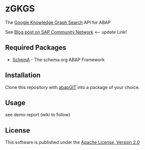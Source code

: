 # zGKGS
The [Google Knowledge Graph Search](https://developers.google.com/knowledge-graph/) API for ABAP

See [Blog post on SAP Community Network](http://scn.sap.com/community/developer-center/cross-technology/blog/2015/01/23/neo4a-the-neo4j-abap-connector) <-- update Link!
 
## Required Packages
* [SchemA](https://github.com/se38/SchemA) - The schema.org ABAP Framework

## Installation 
Clone this repository with [abapGIT](https://github.com/larshp/abapGit) into a package of your choice. 

## Usage
see demo report (wiki to follow)

## License
This software is published under the [Apache License, Version 2.0](http://www.apache.org/licenses/LICENSE-2.0.html)
